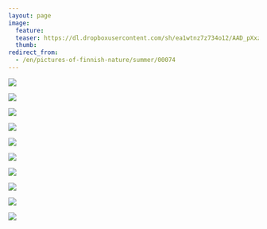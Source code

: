 ```yaml
---
layout: page
image:
  feature:
  teaser: https://dl.dropboxusercontent.com/sh/ea1wtnz7z734o12/AAD_pXxzHDmmJnue4wtmbuMga/luontokuvat/kes%C3%A4/3/DS20632-245px.jpg
  thumb:
redirect_from:
  - /en/pictures-of-finnish-nature/summer/00074
---
```


[![](https://dl.dropboxusercontent.com/sh/ea1wtnz7z734o12/AAAw8SzJf3S-Jvnk5G92i_8ea/luontokuvat/kes%C3%A4/3/DS20613-800px.jpg)](https://dl.dropboxusercontent.com/sh/ea1wtnz7z734o12/AADRa9GPW8PKoHsgjpHsdy0Oa/luontokuvat/kes%C3%A4/3/DS20613.jpg)

[![](https://dl.dropboxusercontent.com/sh/ea1wtnz7z734o12/AADocB5FAUF_8yLeiJvrurh7a/luontokuvat/kes%C3%A4/3/DS20615-800px.jpg)](https://dl.dropboxusercontent.com/sh/ea1wtnz7z734o12/AAC5nbDNtDdZvqXlceVtpW0Ya/luontokuvat/kes%C3%A4/3/DS20615.jpg)

[![](https://dl.dropboxusercontent.com/sh/ea1wtnz7z734o12/AAAcnT-QcIJk43jm2W944tU2a/luontokuvat/kes%C3%A4/3/DS20631-800px.jpg)](https://dl.dropboxusercontent.com/sh/ea1wtnz7z734o12/AAAqoZd-n_MWF-Oppeyq2mXja/luontokuvat/kes%C3%A4/3/DS20631.jpg)

[![](https://dl.dropboxusercontent.com/sh/ea1wtnz7z734o12/AABU-HKFk5LeFzbQUvNF94DFa/luontokuvat/kes%C3%A4/3/DS20632-800px.jpg)](https://dl.dropboxusercontent.com/sh/ea1wtnz7z734o12/AACLkHP5y_G4UFjMENtJPHn_a/luontokuvat/kes%C3%A4/3/DS20632.jpg)

[![](https://dl.dropboxusercontent.com/sh/ea1wtnz7z734o12/AAD0mv63ygB1bbm4FThxshZxa/luontokuvat/kes%C3%A4/3/DS20633-800px.jpg)](https://dl.dropboxusercontent.com/sh/ea1wtnz7z734o12/AADg2FhcvcHLZXBnzWACr5nFa/luontokuvat/kes%C3%A4/3/DS20633.jpg)

[![](https://dl.dropboxusercontent.com/sh/ea1wtnz7z734o12/AAD1DaLSgL8bW9yTZQO-jkCqa/luontokuvat/kes%C3%A4/3/DS20622-800px.jpg)](https://dl.dropboxusercontent.com/sh/ea1wtnz7z734o12/AACi1S8SdT23Gf2ng_tWhYlAa/luontokuvat/kes%C3%A4/3/DS20622.jpg)

[![](https://dl.dropboxusercontent.com/sh/ea1wtnz7z734o12/AADSVBIdyT7GBzL9ZKe5i6MTa/luontokuvat/kes%C3%A4/4/DS22199-800px.jpg)](https://dl.dropboxusercontent.com/sh/ea1wtnz7z734o12/AACZ_wUAb8nyBp3S965DEa-7a/luontokuvat/kes%C3%A4/4/DS22199.jpg)

[![](https://dl.dropboxusercontent.com/sh/ea1wtnz7z734o12/AABkQzVk03rsxjFdBbbckp1na/luontokuvat/kes%C3%A4/5/DS24435-800px.jpg)](https://dl.dropboxusercontent.com/sh/ea1wtnz7z734o12/AACSfXYPgd_jMmPIyRNi1Utya/luontokuvat/kes%C3%A4/5/DS24435.jpg)

[![](https://dl.dropboxusercontent.com/sh/ea1wtnz7z734o12/AAD-8JAB6_PCD2yhaPBjPMlua/luontokuvat/kes%C3%A4/4/DS22207-800px.jpg)](https://dl.dropboxusercontent.com/sh/ea1wtnz7z734o12/AAAs2MquxjogNsec3uKzytT2a/luontokuvat/kes%C3%A4/4/DS22207.jpg)

[![](https://dl.dropboxusercontent.com/sh/ea1wtnz7z734o12/AAACOZPYM6f4HCkNS_lZ7guua/luontokuvat/kes%C3%A4/4/DS22210-800px.jpg)](https://dl.dropboxusercontent.com/sh/ea1wtnz7z734o12/AAAgtFk1z7Cswqrg4TI-0Qnoa/luontokuvat/kes%C3%A4/4/DS22210.jpg)
